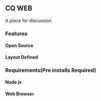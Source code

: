 ## CQ WEB
A place for discussion


### Features
#### Open Source
#### Layout Defined

### Requirements(Pre installs Required)
#### Node js
#### Web Browser

